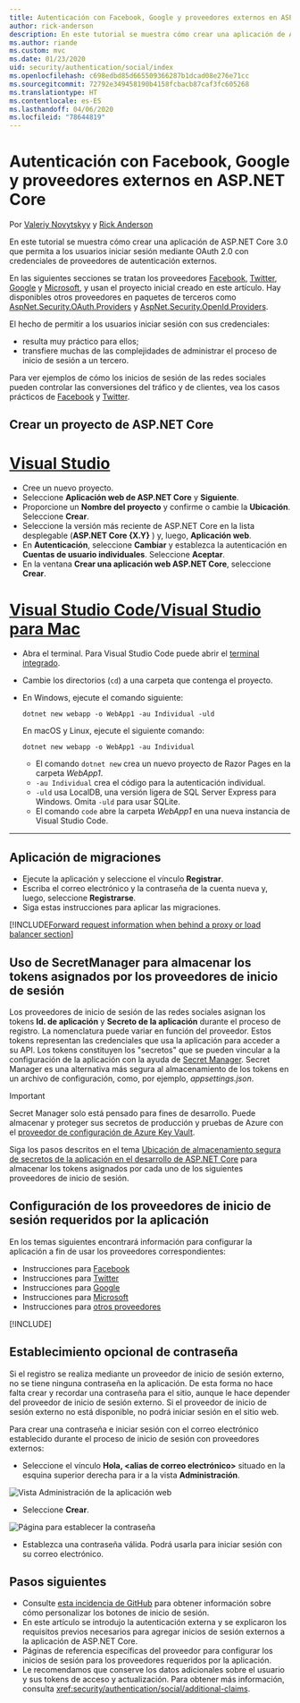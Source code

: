 ```yaml
---
title: Autenticación con Facebook, Google y proveedores externos en ASP.NET Core
author: rick-anderson
description: En este tutorial se muestra cómo crear una aplicación de ASP.NET Core mediante OAuth 2.0 con proveedores de autenticación externos.
ms.author: riande
ms.custom: mvc
ms.date: 01/23/2020
uid: security/authentication/social/index
ms.openlocfilehash: c698edbd85d665509366287b1dcad08e276e71cc
ms.sourcegitcommit: 72792e349458190b4158fcbacb87caf3fc605268
ms.translationtype: HT
ms.contentlocale: es-ES
ms.lasthandoff: 04/06/2020
ms.locfileid: "78644819"
---
```

# <a name="facebook-google-and-external-provider-authentication-in-aspnet-core"></a>Autenticación con Facebook, Google y proveedores externos en ASP.NET Core

Por [Valeriy Novytskyy](https://github.com/01binary) y [Rick Anderson](https://twitter.com/RickAndMSFT)

En este tutorial se muestra cómo crear una aplicación de ASP.NET Core 3.0 que permita a los usuarios iniciar sesión mediante OAuth 2.0 con credenciales de proveedores de autenticación externos.

En las siguientes secciones se tratan los proveedores [Facebook](xref:security/authentication/facebook-logins), [Twitter](xref:security/authentication/twitter-logins), [Google](xref:security/authentication/google-logins) y [Microsoft](xref:security/authentication/microsoft-logins), y usan el proyecto inicial creado en este artículo. Hay disponibles otros proveedores en paquetes de terceros como [AspNet.Security.OAuth.Providers](https://github.com/aspnet-contrib/AspNet.Security.OAuth.Providers) y [AspNet.Security.OpenId.Providers](https://github.com/aspnet-contrib/AspNet.Security.OpenId.Providers).

El hecho de permitir a los usuarios iniciar sesión con sus credenciales:

* resulta muy práctico para ellos;
* transfiere muchas de las complejidades de administrar el proceso de inicio de sesión a un tercero.

Para ver ejemplos de cómo los inicios de sesión de las redes sociales pueden controlar las conversiones del tráfico y de clientes, vea los casos prácticos de [Facebook](https://www.facebook.com/unsupportedbrowser) y [Twitter](https://dev.twitter.com/resources/case-studies).

## <a name="create-a-new-aspnet-core-project"></a>Crear un proyecto de ASP.NET Core

# <a name="visual-studio"></a>[Visual Studio](#tab/visual-studio)

* Cree un nuevo proyecto.
* Seleccione **Aplicación web de ASP.NET Core** y **Siguiente**.
* Proporcione un **Nombre del proyecto** y confirme o cambie la **Ubicación**. Seleccione **Crear**.
* Seleccione la versión más reciente de ASP.NET Core en la lista desplegable (**ASP.NET Core {X.Y}** ) y, luego, **Aplicación web**.
* En **Autenticación**, seleccione **Cambiar** y establezca la autenticación en **Cuentas de usuario individuales**. Seleccione **Aceptar**.
* En la ventana **Crear una aplicación web ASP.NET Core**, seleccione **Crear**.

# <a name="visual-studio-code--visual-studio-for-mac"></a>[Visual Studio Code/Visual Studio para Mac](#tab/visual-studio-code+visual-studio-mac)

* Abra el terminal.  Para Visual Studio Code puede abrir el [terminal integrado](https://code.visualstudio.com/docs/editor/integrated-terminal).

* Cambie los directorios (`cd`) a una carpeta que contenga el proyecto.

* En Windows, ejecute el comando siguiente:

  ```dotnetcli
  dotnet new webapp -o WebApp1 -au Individual -uld
  ```

  En macOS y Linux, ejecute el siguiente comando:

  ```dotnetcli
  dotnet new webapp -o WebApp1 -au Individual
  ```

  * El comando `dotnet new` crea un nuevo proyecto de Razor Pages en la carpeta *WebApp1*.
  * `-au Individual` crea el código para la autenticación individual.
  * `-uld` usa LocalDB, una versión ligera de SQL Server Express para Windows. Omita `-uld` para usar SQLite.
  * El comando `code` abre la carpeta *WebApp1* en una nueva instancia de Visual Studio Code.

---

## <a name="apply-migrations"></a>Aplicación de migraciones

* Ejecute la aplicación y seleccione el vínculo **Registrar**.
* Escriba el correo electrónico y la contraseña de la cuenta nueva y, luego, seleccione **Registrarse**.
* Siga estas instrucciones para aplicar las migraciones.

[!INCLUDE[Forward request information when behind a proxy or load balancer section](includes/forwarded-headers-middleware.md)]

## <a name="use-secretmanager-to-store-tokens-assigned-by-login-providers"></a>Uso de SecretManager para almacenar los tokens asignados por los proveedores de inicio de sesión

Los proveedores de inicio de sesión de las redes sociales asignan los tokens **Id. de aplicación** y **Secreto de la aplicación** durante el proceso de registro. La nomenclatura puede variar en función del proveedor. Estos tokens representan las credenciales que usa la aplicación para acceder a su API. Los tokens constituyen los "secretos" que se pueden vincular a la configuración de la aplicación con la ayuda de [Secret Manager](xref:security/app-secrets#secret-manager). Secret Manager es una alternativa más segura al almacenamiento de los tokens en un archivo de configuración, como, por ejemplo, *appsettings.json*.

> [!IMPORTANT]
> Secret Manager solo está pensado para fines de desarrollo. Puede almacenar y proteger sus secretos de producción y pruebas de Azure con el [proveedor de configuración de Azure Key Vault](xref:security/key-vault-configuration).

Siga los pasos descritos en el tema [Ubicación de almacenamiento segura de secretos de la aplicación en el desarrollo de ASP.NET Core](xref:security/app-secrets) para almacenar los tokens asignados por cada uno de los siguientes proveedores de inicio de sesión.

## <a name="setup-login-providers-required-by-your-application"></a>Configuración de los proveedores de inicio de sesión requeridos por la aplicación

En los temas siguientes encontrará información para configurar la aplicación a fin de usar los proveedores correspondientes:

* Instrucciones para [Facebook](xref:security/authentication/facebook-logins)
* Instrucciones para [Twitter](xref:security/authentication/twitter-logins)
* Instrucciones para [Google](xref:security/authentication/google-logins)
* Instrucciones para [Microsoft](xref:security/authentication/microsoft-logins)
* Instrucciones para [otros proveedores](xref:security/authentication/otherlogins)

[!INCLUDE[](includes/chain-auth-providers.md)]

## <a name="optionally-set-password"></a>Establecimiento opcional de contraseña

Si el registro se realiza mediante un proveedor de inicio de sesión externo, no se tiene ninguna contraseña en la aplicación. De esta forma no hace falta crear y recordar una contraseña para el sitio, aunque le hace depender del proveedor de inicio de sesión externo. Si el proveedor de inicio de sesión externo no está disponible, no podrá iniciar sesión en el sitio web.

Para crear una contraseña e iniciar sesión con el correo electrónico establecido durante el proceso de inicio de sesión con proveedores externos:

* Seleccione el vínculo **Hola, &lt;alias de correo electrónico&gt;** situado en la esquina superior derecha para ir a la vista **Administración**.

![Vista Administración de la aplicación web](index/_static/pass1a.png)

* Seleccione **Crear**.

![Página para establecer la contraseña](index/_static/pass2a.png)

* Establezca una contraseña válida. Podrá usarla para iniciar sesión con su correo electrónico.

## <a name="next-steps"></a>Pasos siguientes

* Consulte [esta incidencia de GitHub](https://github.com/dotnet/AspNetCore.Docs/issues/10563) para obtener información sobre cómo personalizar los botones de inicio de sesión.
* En este artículo se introdujo la autenticación externa y se explicaron los requisitos previos necesarios para agregar inicios de sesión externos a la aplicación de ASP.NET Core.
* Páginas de referencia específicas del proveedor para configurar los inicios de sesión para los proveedores requeridos por la aplicación.
* Le recomendamos que conserve los datos adicionales sobre el usuario y sus tokens de acceso y actualización. Para obtener más información, consulta <xref:security/authentication/social/additional-claims>.
